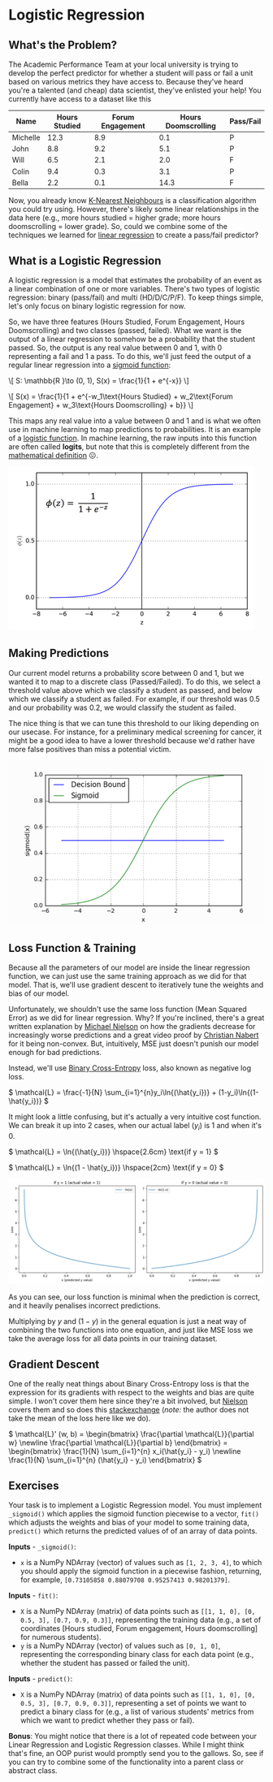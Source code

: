 # Logistic Regression

## What's the Problem?

The Academic Performance Team at your local university is trying to develop the perfect predictor for whether a student will pass or fail a unit based on various metrics they have access to. Because they've heard you're a talented (and cheap) data scientist, they've enlisted your help! You currently have access to a dataset like this

| Name     | Hours Studied | Forum Engagement | Hours Doomscrolling | Pass/Fail |
| -------- | ------------- | ---------------- | ------------------- | --------- |
| Michelle | 12.3          | 8.9              | 0.1                 | P         |
| John     | 8.8           | 9.2              | 5.1                 | P         |
| Will     | 6.5           | 2.1              | 2.0                 | F         |
| Colin    | 9.4           | 0.3              | 3.1                 | P         |
| Bella    | 2.2           | 0.1              | 14.3                | F         |

Now, you already know [K-Nearest Neighbours](./machine-learning/knn.md) is a classification algorithm you could try using. However, there's likely some linear relationships in the data here (e.g., more hours studied = higher grade; more hours doomscrolling = lower grade). So, could we combine some of the techniques we learned for [linear regression](./machine-learning/linear_regression.md) to create a pass/fail predictor?

## What is a Logistic Regression

A logistic regression is a model that estimates the probability of an event as a linear combination of one or more variables. There's two types of logistic regression: binary (pass/fail) and multi (HD/D/C/P/F). To keep things simple, let's only focus on binary logistic regression for now.

So, we have three features (Hours Studied, Forum Engagement, Hours Doomscrolling) and two classes (passed, failed). What we want is the output of a linear regression to somehow be a probability that the student passed. So, the output is any real value between 0 and 1, with 0 representing a fail and 1 a pass. To do this, we'll just feed the output of a regular linear regression into a [sigmoid function](https://www.wikiwand.com/en/Sigmoid_function):

\\[
S: \mathbb{R }\to (0, 1), S(x) = \frac{1}{1 + e^{-x}}
\\]

\\[
S(x) = \frac{1}{1 + e^{-w_1\text{Hours Studied} + w_2\text{Forum Engagement} + w_3\text{Hours Doomscrolling} + b}}
\\]

This maps any real value into a value between 0 and 1 and is what we often use in machine learning to map predictions to probabilities. It is an example of a [logistic function](https://www.wikiwand.com/en/Logistic_function). In machine learning, the raw inputs into this function are often called **logits**, but note that this is completely different from the [mathematical definition](https://stackoverflow.com/questions/41455101/what-is-the-meaning-of-the-word-logits-in-tensorflow) 😖.

![Sigmoid Graph](imgs/sigmoid_graph.png)

## Making Predictions

Our current model returns a probability score between 0 and 1, but we wanted it to map to a discrete class (Passed/Failed). To do this, we select a threshold value above which we classify a student as passed, and below which we classify a student as failed. For example, if our threshold was 0.5 and our probability was 0.2, we would classify the student as failed.

The nice thing is that we can tune this threshold to our liking depending on our usecase. For instance, for a preliminary medical screening for cancer, it might be a good idea to have a lower threshold because we'd rather have more false positives than miss a potential victim.

![Sigmoid Decision Boundary](imgs/sigmoid_decision_bound.png)

## Loss Function & Training

Because all the parameters of our model are inside the linear regression function, we can just use the same training approach as we did for that model. That is, we'll use gradient descent to iteratively tune the weights and bias of our model.

Unfortunately, we shouldn't use the same loss function (Mean Squared Error) as we did for linear regression. Why? If you're inclined, there's a great written explanation by [Michael Nielson](http://neuralnetworksanddeeplearning.com/chap3.html) on how the gradients decrease for increasingly worse predictions and a great video proof by [Christian Nabert](https://www.youtube.com/watch?v=m0ZeT1EWjjI) for it being non-convex. But, intuitively, MSE just doesn't punish our model enough for bad predictions.

Instead, we'll use [Binary Cross-Entropy](https://pytorch.org/docs/stable/generated/torch.nn.BCELoss.html) loss, also known as negative log loss.

$
\mathcal{L} = \frac{-1}{N} \sum_{i=1}^{n}y_i\ln{(\hat{y_i})} + (1-y_i)\ln{(1-\hat{y_i})}
$

It might look a little confusing, but it's actually a very intuitive cost function. We can break it up into 2 cases, when our actual label ($y_i$) is 1 and when it's 0.

$
\mathcal{L} = \ln{(\hat{y_i})} \hspace{2.6cm} \text{if y = 1}
$

$
\mathcal{L} = \ln{(1 - \hat{y_i})} \hspace{2cm} \text{if y = 0}
$

![BCE Loss](imgs/bce_loss.png)

As you can see, our loss function is minimal when the prediction is correct, and it heavily penalises incorrect predictions.

Multiplying by $y$ and $(1-y)$ in the general equation is just a neat way of combining the two functions into one equation, and just like MSE loss we take the average loss for all data points in our training dataset.

## Gradient Descent

One of the really neat things about Binary Cross-Entropy loss is that the expression for its gradients with respect to the weights and bias are quite simple. I won't cover them here since they're a bit involved, but [Nielson](http://neuralnetworksanddeeplearning.com/chap3.html) covers them and so does this [stackexchange](https://math.stackexchange.com/questions/2503428/derivative-of-binary-cross-entropy-why-are-my-signs-not-right) (_note:_ the author does not take the mean of the loss here like we do).

$
\mathcal{L}' (w, b) = \begin{bmatrix}
\frac{\partial \mathcal{L}}{\partial w} \newline
\frac{\partial \mathcal{L}}{\partial b}
\end{bmatrix} = \begin{bmatrix}
\frac{1}{N} \sum_{i=1}^{n} x_i(\hat{y_i} - y_i) \newline
\frac{1}{N} \sum_{i=1}^{n} (\hat{y_i} - y_i)
\end{bmatrix}
$

## Exercises

Your task is to implement a Logistic Regression model. You must implement `_sigmoid()` which applies the sigmoid function piecewise to a vector, `fit()` which adjusts the weights and bias of your model to some training data, `predict()` which returns the predicted values of of an array of data points.

**Inputs** - `_sigmoid()`:

- `x` is a NumPy NDArray (vector) of values such as `[1, 2, 3, 4]`, to which you should apply the sigmoid function in a piecewise fashion, returning, for example, `[0.73105858 0.88079708 0.95257413 0.98201379]`.

**Inputs** - `fit()`:

- `X` is a NumPy NDArray (matrix) of data points such as `[[1, 1, 0], [0, 0.5, 3], [0.7, 0.9, 0.3]]`, representing the training data (e.g., a set of coordinates [Hours studied, Forum engagement, Hours doomscrolling] for numerous students).
- `y` is a NumPy NDArray (vector) of values such as `[0, 1, 0]`, representing the corresponding binary class for each data point (e.g., whether the student has passed or failed the unit).

**Inputs** - `predict()`:

- `X` is a NumPy NDArray (matrix) of data points such as `[[1, 1, 0], [0, 0.5, 3], [0.7, 0.9, 0.3]]`, representing a set of points we want to predict a binary class for (e.g., a list of various students' metrics from which we want to predict whether they pass or fail).

**Bonus**: You might notice that there is a lot of repeated code between your Linear Regression and Logistic Regression classes. While I might think that's fine, an OOP purist would promptly send you to the gallows. So, see if you can try to combine some of the functionality into a parent class or abstract class.
